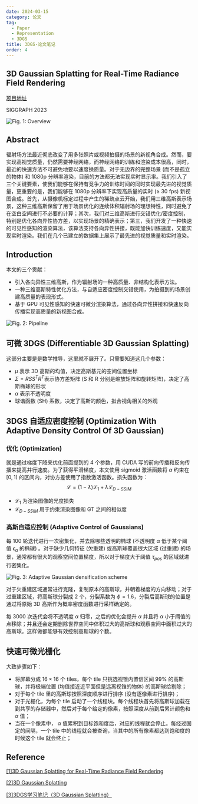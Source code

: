 ```yaml
---
date: 2024-03-15
category: 论文
tag:
  - Paper
  - Representation
  - 3DGS
title: 3DGS-论文笔记
order: 4
---
```


## 3D Gaussian Splatting for Real-Time Radiance Field Rendering

[项目地址](https://repo-sam.inria.fr/fungraph/3d-gaussian-splatting/)

SIGGRAPH 2023

![Fig. 1: Overview](https://rocyan.oss-cn-hangzhou.aliyuncs.com/blog/202406261146300.png)

## Abstract

辐射场方法最近彻底改变了用多张照片或视频拍摄的场景的新视角合成。然而，要实现高视觉质量，仍然需要神经网络，而神经网络的训练和渲染成本很高，同时，最近的快速方法不可避免地要以速度换质量。对于无边界的完整场景 (而不是孤立的物体) 和 1080p 分辨率渲染，目前的方法都无法实现实时显示率。我们引入了三个关键要素，使我们能够在保持有竞争力的训练时间的同时实现最先进的视觉质量，更重要的是，我们能够在 1080p 分辨率下实现高质量的实时 (≥ 30 fps) 新视图合成。首先，从摄像机标定过程中产生的稀疏点云开始，我们用三维高斯表示场景，这种三维高斯保留了用于场景优化的连续体积辐射场的理想特性，同时避免了在空白空间进行不必要的计算；其次，我们对三维高斯进行交错优化/密度控制，特别是优化各向异性协方差，以实现场景的精确表示；第三，我们开发了一种快速的可见性感知的渲染算法，该算法支持各向异性拼接，既能加快训练速度，又能实现实时渲染。我们在几个已建立的数据集上展示了最先进的视觉质量和实时渲染。

## Introduction

本文的三个贡献：

- 引入各向异性三维高斯，作为辐射场的一种高质量、非结构化表示方法。
- 一种三维高斯特性优化方法，与自适应密度控制交错使用，为拍摄到的场景创建高质量的表现形式。
- 基于 GPU 可见性感知的快速可微分渲染算法，通过各向异性拼接和快速反向传播实现高质量的新视图合成。

![Fig. 2: Pipeline](https://rocyan.oss-cn-hangzhou.aliyuncs.com/blog/202406261146942.png)

## 可微 3DGS (Differentiable 3D Gaussian Splatting)

这部分主要是是数学推导，这里就不展开了。只需要知道这几个参数：

- $\mu$ 表示 3D 高斯的均值，决定高斯基元的空间位置坐标
- $\Sigma=RSS^TR^T$​ 表示协方差矩阵 (S 和 R 分别是缩放矩阵和旋转矩阵)，决定了高斯椭球的形状
- $\alpha$ 表示不透明度
- 球谐函数 (SH) 系数，决定了高斯的颜色，拟合视角相关的外观

## 3DGS 自适应密度控制 (Optimization With Adaptive Density Control Of 3D Gaussian)

### 优化 (Optimization)

就是通过梯度下降来优化前面提到的 4 个参数，用 CUDA 写的前向传播和反向传播来提高并行速度。为了获得平滑梯度，本文使用 sigmoid 激活函数将 $\alpha$ 约束在 $[0,1)$ 的区间内，对协方差使用了指数激活函数。损失函数为：
$$
\mathcal{L}=(1-\lambda)\mathcal{L}_1+\lambda\mathcal{L}_{D-SSIM}
\tag{1}
$$

- $\mathcal{L}_1$ 为渲染图像的光度损失
- $\mathcal{L}_{D-SSIM}$ 用于约束渲染图像和 GT 之间的相似度

### 高斯自适应控制 (Adaptive Control of Gaussians)

每 100 轮迭代进行一次密集化，并去除哪些透明的椭球 (不透明度 $\alpha$ 低于某个阈值 $\epsilon_\alpha$ 的椭球) 。对于缺少几何特征 (欠重建) 或高斯球覆盖很大区域 (过重建) 的场景，通常都有很大的观察空间位置梯度，所以对于梯度大于阈值 $\tau_{pos}$ 的区域就进行密集化。

![Fig. 3: Adaptive Gaussian densification scheme](https://rocyan.oss-cn-hangzhou.aliyuncs.com/blog/202406261146653.png)

对于欠重建区域通常进行克隆，复制原本的高斯球，并朝着梯度的方向移动；对于过重建区域，将高斯球分裂成 2 个，分裂系数为 $\phi=1.6$，分裂后高斯球的位置是通过将原始 3D 高斯作为概率密度函数进行采样确定的。

每 3000 次迭代会将不透明度 $\alpha$ 归零，之后的优化会提升 $\alpha$ 并且将 $\alpha$ 小于阈值的点移除；并且还会定期删除世界空间中体积过大的高斯球和观察空间中面积过大的高斯球。这样做都能够有效控制高斯球的个数。

## 快速可微光栅化

大致步骤如下：

- 将屏幕分成 $16\times16$ 个 tiles，每个 tile 只挑选视锥内置信区间 99% 的高斯球，并将极端位置 (均值接近近平面但是远离视锥的物体) 的高斯球给剔除；
- 对于每个 tile 里的高斯球按照深度顺序进行排序 (没有逐像素进行排序)；
- 对于光栅化，为每个 tile 启动了一个线程块。每个线程块首先将高斯球加载在到共享的存储器中，然后对于每个给定的像素，按照深度从前到后累计颜色和 $\alpha$ 值；
- 当在一个像素中， $\alpha$ 值累积到目标饱和度后，对应的线程就会停止。每经过固定的间隔，一个 tile 中的线程就会被查询，当其中的所有像素都达到饱和度的时候这个 tile 就会终止；

## Reference

[[1]3D Gaussian Splatting for Real-Time Radiance Field Rendering](https://repo-sam.inria.fr/fungraph/3d-gaussian-splatting/3d_gaussian_splatting_low.pdf)

[[2]3D Gaussian Splatting](https://pat-chou-li.github.io/ayene-no-blog/posts/3dgs/3d%20gaussian%20splatting)

[[3]3DGS学习笔记（3D Gaussian Splatting）](https://zhuanlan.zhihu.com/p/671425023)
